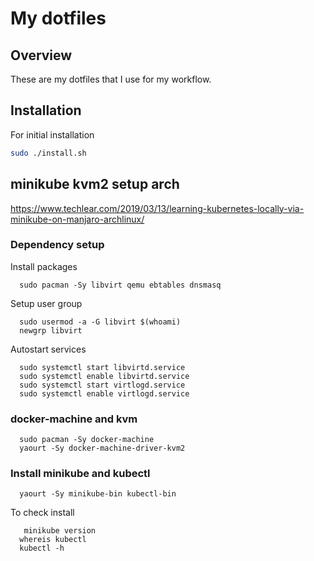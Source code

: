 # My dotfiles
## Overview

These are my dotfiles that I use for my workflow. 

## Installation

For initial installation

```bash
sudo ./install.sh
```

## minikube kvm2 setup arch

https://www.techlear.com/2019/03/13/learning-kubernetes-locally-via-minikube-on-manjaro-archlinux/

### Dependency setup

Install packages
```
  sudo pacman -Sy libvirt qemu ebtables dnsmasq
```

Setup user group
``` 
  sudo usermod -a -G libvirt $(whoami)
  newgrp libvirt
```

Autostart services
```
  sudo systemctl start libvirtd.service
  sudo systemctl enable libvirtd.service
  sudo systemctl start virtlogd.service
  sudo systemctl enable virtlogd.service
```

### docker-machine and kvm

```
  sudo pacman -Sy docker-machine
  yaourt -Sy docker-machine-driver-kvm2
```

### Install minikube and kubectl

```
  yaourt -Sy minikube-bin kubectl-bin
```

To check install 

```
   minikube version
  whereis kubectl
  kubectl -h
```



